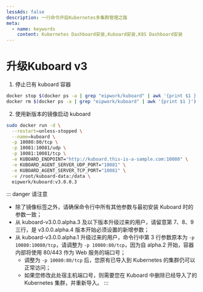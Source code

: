 ```yaml
---
lessAds: false
description: 一行命令开启Kubernetes多集群管理之路
meta:
  - name: keywords
    content: Kubernetes Dashboard安装,Kuboard安装,K8S Dashboard安装
---
```


# 升级Kuboard v3

<AdSenseTitle/>

1. 停止已有 kuboard 容器

  ``` sh
  docker stop $(docker ps -a | grep "eipwork/kuboard" | awk '{print $1 }')
  docker rm $(docker ps -a | grep "eipwork/kuboard" | awk '{print $1 }')
  ```

2. 使用新版本的镜像启动 kuboard

  ``` sh {11}
  sudo docker run -d \
    --restart=unless-stopped \
    --name=kuboard \
    -p 10080:80/tcp \
    -p 10081:10081/udp \
    -p 10081:10081/tcp \
    -e KUBOARD_ENDPOINT="http://kuboard.this-is-a-sample.com:10080" \
    -e KUBOARD_AGENT_SERVER_UDP_PORT="10081" \
    -e KUBOARD_AGENT_SERVER_TCP_PORT="10081" \
    -v /root/kuboard-data:/data \
    eipwork/kuboard:v3.0.0.3
  ```

  ::: danger 请注意
  * 除了镜像标签之外，请确保命令行中所有其他参数与最初安装 Kuboard 时的参数一致；
  * 从 kuboard-v3.0.0.alpha.3 及以下版本升级过来的用户，请留意第 7、8、9 三行，是 v3.0.0.alpha.4 版本开始必须设置的新增参数；
  * 从 kuboard-v3.0.0.alpha.1 升级过来的用户，命令行中第 3 行参数原本为 `-p 10080:10080/tcp`，请调整为 `-p 10080:80/tcp`，因为自 alpha.2 开始，容器内部将使用 80/443 作为 Web 服务的端口号；
    * 调整为 `-p 10080:80/tcp` 后，您原有已导入到 Kubernetes 的集群仍可以正常访问；
    * 如果您修改此处宿主机端口号，则需要您在 Kuboard 中删除已经导入了的 Kubernetes 集群，并重新导入。
  :::
